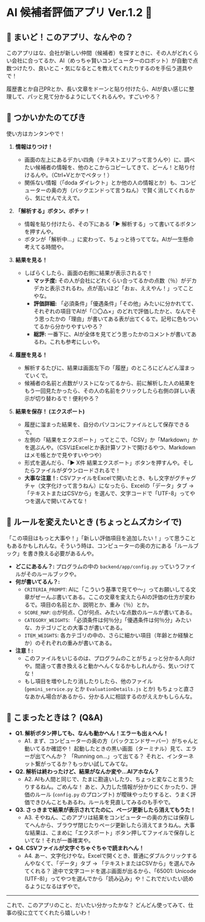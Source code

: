 # AI 候補者評価アプリ Ver.1.2 🎉

## 👋 まいど！このアプリ、なんやの？

このアプリはな、会社が新しい仲間（候補者）を探すときに、その人がどれくらい会社に合ってるか、AI（めっちゃ賢いコンピューターのロボット）が自動で点数つけたり、良いとこ・気になるとこを教えてくれたりするのを手伝う道具やで！

履歴書とか自己PRとか、長い文章をドーンと貼り付けたら、AIが良い感じに整理して、パッと見て分かるようにしてくれるんや。すごいやろ？

## 🚀 つかいかたのてびき

使い方はカンタンやで！

1.  **情報はりつけ！**
    *   画面の左上にあるデカい四角（テキストエリアって言うんや）に、調べたい候補者の情報を、他のとこからコピーしてきて、どーん！と貼り付けるんや。（Ctrl+Vとかでペタッ！）
    *   関係ない情報（「doda ダイレクト」とか他の人の情報とか）も、コンピューターの奥の方（バックエンドって言うねん）で賢く消してくれるから、気にせんでええで。

2.  **「解析する」ボタン、ポチッ！**
    *   情報を貼り付けたら、その下にある「▶︎ 解析する」って書いてるボタンを押すんや。
    *   ボタンが「解析中...」に変わって、ちょっと待っててな。AIが一生懸命考えてる時間や。

3.  **結果を見る！**
    *   しばらくしたら、画面の右側に結果が表示されるで！
        *   **マッチ度:** その人が会社にどれくらい合ってるかの点数（％）がデカデカと表示されるわ。点が高いほど「おぉ、ええやん！」ってことやな。
        *   **評価詳細:** 「必須条件」「優遇条件」「その他」みたいに分かれてて、それぞれの項目でAIが「◎〇△×」のどれで評価したかと、なんでそう思ったかの「理由」が書いてある表が出てくるで。記号に色もついてるから分かりやすいやろ？
        *   **総評:** 一番下に、AIが全体を見てどう思ったかのコメントが書いてあるわ。これも参考にしぃや。

4.  **履歴を見る！**
    *   解析するたびに、結果は画面左下の「履歴」のところにどんどん溜まっていくで。
    *   候補者の名前と点数がリストになってるから、前に解析した人の結果をもう一回見たかったら、その人の名前をクリックしたら右側の詳しい表示が切り替わるで！便利やろ？

5.  **結果を保存！ (エクスポート)**
    *   履歴に溜まった結果を、自分のパソコンにファイルとして保存できるで。
    *   左側の「結果をエクスポート」ってとこで、「CSV」か「Markdown」かを選ぶんや。（CSVはExcelとか表計算ソフトで開けるやつ、Markdownはメモ帳とかで見やすいやつや）
    *   形式を選んだら、「▶︎ X件 結果エクスポート」ボタンを押すんや。そしたらファイルがダウンロードされるで！
    *   **大事な注意！:** CSVファイルをExcelで開いたとき、もし文字がグチャグチャ（文字化けって言うねん）になったら、Excelの「データ」タブ → 「テキストまたはCSVから」を選んで、文字コードで「UTF-8」ってやつを選んで開いてみてな！

## 🔧 ルールを変えたいとき (ちょっとムズカシイで)

「この項目はもっと大事や！」「新しい評価項目を追加したい！」って思うこともあるかもしれんな。そういう時は、コンピューターの奥の方にある「ルールブック」を書き換える必要があるんや。

*   **どこにあるん？:** プログラムの中の `backend/app/config.py` っていうファイルがそのルールブックや。
*   **何が書いてるん？:**
    *   `CRITERIA_PROMPT`: AIに「こういう基準で見てや～」ってお願いしてる文章がぜーんぶ書いてある。ここの文章を変えたらAIの評価の仕方が変わるで。項目の名前とか、説明とか、重み（％）とか。
    *   `SCORE_MAP`: ◎が何点、〇が何点、みたいな点数のルールが書いてある。
    *   `CATEGORY_WEIGHTS`: 「必須条件は何％分」「優遇条件は何％分」みたいな、カテゴリごとの大事さが書いてある。
    *   `ITEM_WEIGHTS`: 各カテゴリの中の、さらに細かい項目（年齢とか経験とか）のそれぞれの重みが書いてある。
*   **注意！:**
    *   このファイルをいじるのは、プログラムのことがちょっと分かる人向けや。間違って書き換えると動かへんくなるかもしれんから、気ぃつけてな！
    *   もし項目を増やしたり消したりしたら、他のファイル (`gemini_service.py` とか `EvaluationDetails.js` とか) もちょっと直さなあかん場合があるから、分かる人に相談するのがええかもしらんな。

## 🤔 こまったときは？ (Q&A)

*   **Q1. 解析ボタン押しても、なんも動かへん！エラーも出ぇへん！**
    *   A1. まず、コンピューターの奥の方（バックエンドサーバー）がちゃんと動いてるか確認や！ 起動したときの黒い画面（ターミナル）見て、エラーが出てへんか？ 「Running on...」って出てる？ それと、インターネット繋がってるか？もっかい試してみてな。
*   **Q2. 解析は終わったけど、結果がなんか変や…AIアホなん？**
    *   A2. AIも人間と同じで、たまに勘違いしたり、ちょっと変なこと言うたりするねん。ごめんな！ あと、入力した情報が分かりにくかったり、評価のルール (`config.py` のプロンプト) が曖昧やったりすると、うまく評価できひんこともあるわ。ルールを見直してみるのも手やで。
*   **Q3. さっきまで結果が表示されてたのに、ページ更新したら消えてもうた！**
    *   A3. そやねん、このアプリは結果をコンピューターの奥の方には保存してへんから、ブラウザ閉じたりページ更新したら消えてまうねん。大事な結果は、こまめに「エクスポート」ボタン押してファイルで保存しといてな！それが一番確実や。
*   **Q4. CSVファイルが文字ぐちゃぐちゃで読まれへん！**
    *   A4. あー、文字化けやな。Excelで開くとき、普通にダブルクリックするんやなくて、「データ」タブ → 「テキストまたはCSVから」を選んでみてくれる？ 途中で文字コードを選ぶ画面が出るから、「65001: Unicode (UTF-8)」ってやつを選んでから「読み込み」や！これでだいたい読めるようになるはずやで。

---

これで、このアプリのこと、だいたい分かったかな？
どんどん使ってみて、仕事の役に立ててくれたら嬉しいわ！
